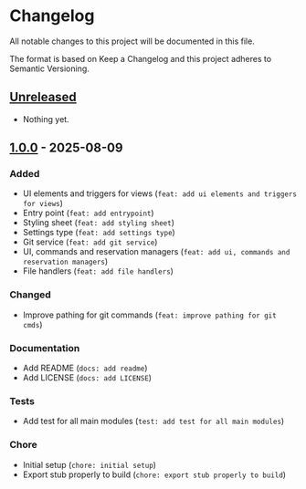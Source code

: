 # Changelog

All notable changes to this project will be documented in this file.

The format is based on Keep a Changelog and this project adheres to Semantic Versioning.

## [Unreleased]

- Nothing yet.

## [1.0.0] - 2025-08-09

### Added
- UI elements and triggers for views (`feat: add ui elements and triggers for views`)
- Entry point (`feat: add entrypoint`)
- Styling sheet (`feat: add styling sheet`)
- Settings type (`feat: add settings type`)
- Git service (`feat: add git service`)
- UI, commands and reservation managers (`feat: add ui, commands and reservation managers`)
- File handlers (`feat: add file handlers`)

### Changed
- Improve pathing for git commands (`feat: improve pathing for git cmds`)

### Documentation
- Add README (`docs: add readme`)
- Add LICENSE (`docs: add LICENSE`)

### Tests
- Add test for all main modules (`test: add test for all main modules`)

### Chore
- Initial setup (`chore: initial setup`)
- Export stub properly to build (`chore: export stub properly to build`)


[Unreleased]: https://github.com/lutefd/team-docs-syncer/compare/v1.0.0...HEAD
[1.0.0]: https://github.com/lutefd/team-docs-syncer/releases/tag/v1.0.0

